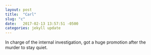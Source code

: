```yaml
---
layout: post
title:  "Carl"
slug: "c"
date:   2017-02-13 13:57:51 -0500
categories: jekyll update
---
```

In charge of the internal investigation, got a huge promotion after the murder to stay quiet.
